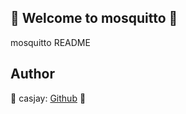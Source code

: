 ## 👋 Welcome to mosquitto 🚀  

mosquitto README  
  
  
## Author  

🤖 casjay: [Github](https://github.com/casjay) 🤖  
